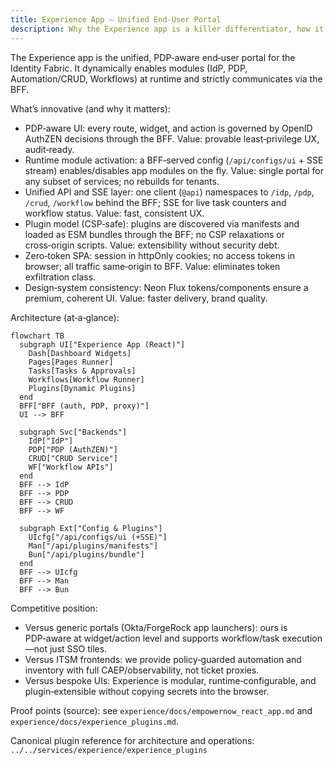 ```yaml
---
title: Experience App – Unified End‑User Portal
description: Why the Experience app is a killer differentiator, how it works, and where it beats competitors.
---
```


The Experience app is the unified, PDP‑aware end‑user portal for the Identity Fabric. It dynamically enables modules (IdP, PDP, Automation/CRUD, Workflows) at runtime and strictly communicates via the BFF.

What’s innovative (and why it matters):

- PDP‑aware UI: every route, widget, and action is governed by OpenID AuthZEN decisions through the BFF. Value: provable least‑privilege UX, audit‑ready.
- Runtime module activation: a BFF‑served config (`/api/configs/ui` + SSE stream) enables/disables app modules on the fly. Value: single portal for any subset of services; no rebuilds for tenants.
- Unified API and SSE layer: one client (`@api`) namespaces to `/idp`, `/pdp`, `/crud`, `/workflow` behind the BFF; SSE for live task counters and workflow status. Value: fast, consistent UX.
- Plugin model (CSP‑safe): plugins are discovered via manifests and loaded as ESM bundles through the BFF; no CSP relaxations or cross‑origin scripts. Value: extensibility without security debt.
- Zero‑token SPA: session in httpOnly cookies; no access tokens in browser; all traffic same‑origin to BFF. Value: eliminates token exfiltration class.
- Design‑system consistency: Neon Flux tokens/components ensure a premium, coherent UI. Value: faster delivery, brand quality.

Architecture (at‑a‑glance):

```mermaid
flowchart TB
  subgraph UI["Experience App (React)"]
    Dash[Dashboard Widgets]
    Pages[Pages Runner]
    Tasks[Tasks & Approvals]
    Workflows[Workflow Runner]
    Plugins[Dynamic Plugins]
  end
  BFF["BFF (auth, PDP, proxy)"]
  UI --> BFF

  subgraph Svc["Backends"]
    IdP["IdP"]
    PDP["PDP (AuthZEN)"]
    CRUD["CRUD Service"]
    WF["Workflow APIs"]
  end
  BFF --> IdP
  BFF --> PDP
  BFF --> CRUD
  BFF --> WF

  subgraph Ext["Config & Plugins"]
    UIcfg["/api/configs/ui (+SSE)"]
    Man["/api/plugins/manifests"]
    Bun["/api/plugins/bundle"]
  end
  BFF --> UIcfg
  BFF --> Man
  BFF --> Bun
```

Competitive position:

- Versus generic portals (Okta/ForgeRock app launchers): ours is PDP‑aware at widget/action level and supports workflow/task execution—not just SSO tiles.
- Versus ITSM frontends: we provide policy‑guarded automation and inventory with full CAEP/observability, not ticket proxies.
- Versus bespoke UIs: Experience is modular, runtime‑configurable, and plugin‑extensible without copying secrets into the browser.

Proof points (source): see `experience/docs/empowernow_react_app.md` and `experience/docs/experience_plugins.md`.

Canonical plugin reference for architecture and operations: `../../services/experience/experience_plugins`

